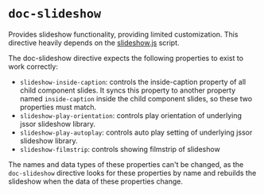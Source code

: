 # `doc-slideshow`

Provides slideshow functionality, providing limited customization. This directive heavily depends on the [slideshow.js](../SCRIPTS.md#slideshowjs) script.

The doc-slideshow directive expects the following properties to exist to work correctly:

-   `slideshow-inside-caption`: controls the inside-caption property of all child component slides. It syncs this property to another property named `inside-caption` inside the child component slides, so these two properties must match.
-   `slideshow-play-orientation`: controls play orientation of underlying jssor slideshow library.
-   `slideshow-play-autoplay`: controls auto play setting of underlying jssor slideshow library.
-   `slideshow-filmstrip`: controls showing filmstrip of slideshow

The names and data types of these properties can't be changed, as the `doc-slideshow` directive looks for these properties by name and rebuilds the slideshow when the data of these properties change.
